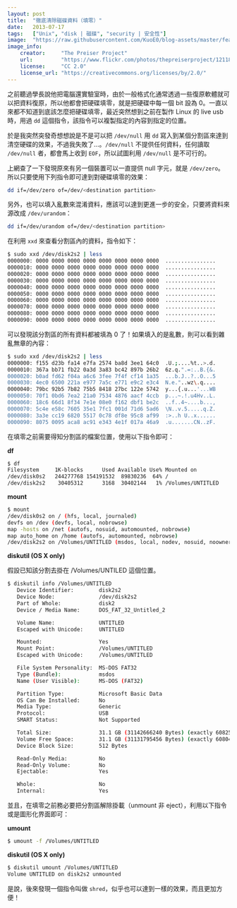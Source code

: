 ```yaml
---
layout: post
title:  "徹底清除磁碟資料（填零）"
date:   2013-07-17
tags:   ["Unix", "disk | 磁碟", "security | 安全性"]
image:  "https://raw.githubusercontent.com/KuoE0/blog-assets/master/feature-photos/2013-07-17-wipe-data-zero-filling.jpg"
image_info:
    creator:     "The Preiser Project"
    url:         "https://www.flickr.com/photos/thepreiserproject/12118842256"
    license:     "CC 2.0"
    license_url: "https://creativecommons.org/licenses/by/2.0/"
---
```


之前聽過學長說他把電腦還實驗室時，由於一般格式化通常透過一些復原軟體就可以把資料復原，所以他都會把硬碟填零，就是把硬碟中每一個 bit 設為 0。一直以來都不知道到底該怎麼把硬碟填零，最近突然想到之前在製作 Linux 的 live usb 時，用過 `dd` 這個指令，該指令可以複製指定的內容到指定的位置。

於是我突然突發奇想想說是不是可以把 `/dev/null` 用 `dd` 寫入到某個分割區來達到清空硬碟的效果，不過我失敗了…。`/dev/null` 不提供任何資料，任何讀取 `/dev/null` 者，都會馬上收到 `EOF`，所以試圖利用 `/dev/null` 是不可行的。

上網查了一下發現原來有另一個裝置可以一直提供 null 字元，就是 `/dev/zero`。所以只要使用下列指令即可達到對硬碟填零的效果：

```bash
dd if=/dev/zero of=/dev/<destination partition>
```

另外，也可以填入亂數來混淆資料，應該可以達到更進一步的安全，只要將資料來源改成 `/dev/urandom`：

```bash
dd if=/dev/urandom of=/dev/<destination partition>
```

在利用 `xxd` 來查看分割區內的資料，指令如下：

```bash
$ sudo xxd /dev/disk2s2 | less
0000000: 0000 0000 0000 0000 0000 0000 0000 0000  ................
0000010: 0000 0000 0000 0000 0000 0000 0000 0000  ................
0000020: 0000 0000 0000 0000 0000 0000 0000 0000  ................
0000030: 0000 0000 0000 0000 0000 0000 0000 0000  ................
0000040: 0000 0000 0000 0000 0000 0000 0000 0000  ................
0000050: 0000 0000 0000 0000 0000 0000 0000 0000  ................
0000060: 0000 0000 0000 0000 0000 0000 0000 0000  ................
0000070: 0000 0000 0000 0000 0000 0000 0000 0000  ................
0000080: 0000 0000 0000 0000 0000 0000 0000 0000  ................
0000090: 0000 0000 0000 0000 0000 0000 0000 0000  ................
```

可以發現該分割區的所有資料都被填為 0 了！如果填入的是亂數，則可以看到雜亂無章的內容：

```bash
$ sudo xxd /dev/disk2s2 | less
0000000: f155 d23b fa14 e7fa 2574 ba8d 3ee1 64c0  .U.;....%t..>.d.
0000010: 367a bb71 fb22 0a3d 3a83 bc42 897b 26b2  6z.q.".=:..B.{&.
0000020: b0ad fd62 f04a a6c6 3fee 7f4f cf14 1a35  ...b.J..?..O...5
0000030: 4ec0 6500 221a e977 7a5c e771 e9c2 e3c4  N.e."..wz\.q....
0000040: 79bc 92b5 7b82 75b5 8418 27bc 122e 5742  y...{.u...'...WB
0000050: 70f1 0bd6 7ea2 21a0 7534 4876 aacf 4ccb  p...~.!.u4Hv..L.
0000060: 18c6 66d1 8f34 7e1e 08e0 f162 dbf1 be2c  ..f..4~....b...,
0000070: 5c4e e58c 7605 35e1 7fc1 001d 71d6 5ad6  \N..v.5.....q.Z.
0000080: 3a3e cc19 6820 5517 0c78 df8e 95c8 af99  :>..h U..x......
0000090: 8075 0095 aca8 ac91 e343 4e1f 017a 46a9  .u.......CN..zF.
```

在填零之前需要得知分割區的檔案位置，使用以下指令即可：

**df**

```bash
$ df
Filesystem     1K-blocks      Used Available Use% Mounted on
/dev/disk0s2   244277768 154191532  89830236  64% /
/dev/disk2s2    30405312      3168  30402144   1% /Volumes/UNTITLED
```

**mount**

```bash
$ mount
/dev/disk0s2 on / (hfs, local, journaled)
devfs on /dev (devfs, local, nobrowse)
map -hosts on /net (autofs, nosuid, automounted, nobrowse)
map auto_home on /home (autofs, automounted, nobrowse)
/dev/disk2s2 on /Volumes/UNTITLED (msdos, local, nodev, nosuid, noowners)
```

**diskutil (OS X only)**

假設已知該分割去掛在 /Volumes/UNTILED 這個位置。

```bash
$ diskutil info /Volumes/UNTITLED
   Device Identifier:        disk2s2
   Device Node:              /dev/disk2s2
   Part of Whole:            disk2
   Device / Media Name:      DOS_FAT_32_Untitled_2

   Volume Name:              UNTITLED
   Escaped with Unicode:     UNTITLED

   Mounted:                  Yes
   Mount Point:              /Volumes/UNTITLED
   Escaped with Unicode:     /Volumes/UNTITLED

   File System Personality:  MS-DOS FAT32
   Type (Bundle):            msdos
   Name (User Visible):      MS-DOS (FAT32)

   Partition Type:           Microsoft Basic Data
   OS Can Be Installed:      No
   Media Type:               Generic
   Protocol:                 USB
   SMART Status:             Not Supported

   Total Size:               31.1 GB (31142666240 Bytes) (exactly 60825520 512-Byte-Blocks)
   Volume Free Space:        31.1 GB (31131795456 Bytes) (exactly 60804288 512-Byte-Blocks)
   Device Block Size:        512 Bytes

   Read-Only Media:          No
   Read-Only Volume:         No
   Ejectable:                Yes

   Whole:                    No
   Internal:                 Yes
```

並且，在填零之前務必要把分割區解除掛載（unmount 非 eject），利用以下指令或是圖形化界面即可：

**umount**

```bash
$ umount -f /Volumes/UNTITLED
```

**diskutil (OS X only)**

```bash
$ diskutil umount /Volumes/UNTITLED
Volume UNTITLED on disk2s2 unmounted
```

是說，後來發現一個指令叫做 `shred`，似乎也可以達到一樣的效果，而且更加方便！
